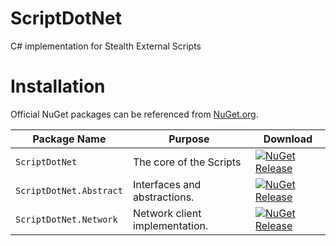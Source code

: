 # ScriptDotNet
C# implementation for Stealth External Scripts

# Installation

Official NuGet packages can be referenced from [NuGet.org](https://www.nuget.org).

| Package Name            | Purpose          | Download         |
| ----------------------- | ---------------- | -----------------|
| `ScriptDotNet`          | The core of the Scripts  | [![NuGet Release][ScriptDotNet-image]][ScriptDotNet-nuget-url]  |
| `ScriptDotNet.Abstract` | Interfaces and abstractions. | [![NuGet Release][ScriptDotNetAbstract-image]][ScriptDotNetAbstract-nuget-url] |
| `ScriptDotNet.Network`  | Network client implementation. | [![NuGet Release][ScriptDotNetNetwork-image]][ScriptDotNetNetwork-nuget-url] |



[ScriptDotNet-nuget-url]:https://www.nuget.org/packages/ScriptDotNet/
[ScriptDotNet-image]:https://badge.fury.io/nu/ScriptDotNet.svg

[ScriptDotNetAbstract-nuget-url]:https://www.nuget.org/packages/ScriptDotNet.Abstract/
[ScriptDotNetAbstract-image]:https://badge.fury.io/nu/ScriptDotNet.Abstract.svg

[ScriptDotNetNetwork-nuget-url]:https://www.nuget.org/packages/ScriptDotNet.Network/
[ScriptDotNetNetwork-image]:https://badge.fury.io/nu/ScriptDotNet.Network.svg
